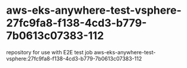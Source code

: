# aws-eks-anywhere-test-vsphere-27fc9fa8-f138-4cd3-b779-7b0613c07383-112
repository for use with E2E test job aws-eks-anywhere-test-vsphere:27fc9fa8-f138-4cd3-b779-7b0613c07383-112
